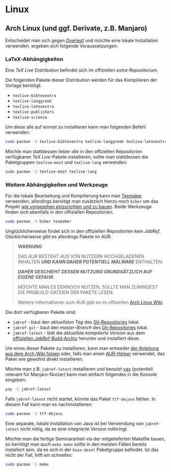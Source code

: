 # Linux

## Arch Linux (und ggf. Derivate, z.B. Manjaro)
Entscheidet man sich gegen [Overleaf](https://www.overleaf.com/) und möchte eine lokale Installation verwenden, ergeben sich folgende Voraussetzungen:

### LaTeX-Abhängigkeiten
Eine *TeX Live* Distribution befindet sich im offiziellen *extra*-Repositorium. 

Die folgenden Pakete dieser Distribution werden für das Kompilieren der Vorlage benötigt:
- `texlive-bibtexextra`
- `texlive-langgreek`
- `texlive-latexextra`
- `texlive-publishers`
- `texlive-science`

Um diese alle auf einmal zu installieren kann man folgenden Befehl verwenden:
```sh
sudo pacman -S texlive-bibtexextra texlive-langgreek texlive-latexextra texlive-publishers texlive-science
```

Möchte man stattdessen lieber *alle* in den offiziellen Repositorien verfügbaren *TeX Live*-Pakete installieren, sollte man stattdessen die Paketgruppen `texlive-most` und `texlive-lang` verwenden:
```sh
sudo pacman -S texlive-most texlive-lang
```

### Weitere Abhängigkeiten und Werkzeuge
Für die lokale Bearbeitung und Kompilierung kann man [Texmaker](https://www.xm1math.net/texmaker/) verwenden,
allerdings benötigt man zusätzlich hierzu noch `biber` um das Projekt [wie vorgesehen einzurichten und zu bauen](https://github.com/informatik-mannheim/term-paper-template#latex-projekt-unter-texmaker-einrichten).
Beide Werkzeuge finden sich ebenfalls in den offiziellen Repositorien.

```sh
sudo pacman -S biber texmaker
```


Unglücklicherweise findet sich in den offiziellen Repositorien kein *JabRef*.
Glücklicherweise gibt es allerdings Pakete im AUR.

> **WARNUNG**
>
> DAS AUR BESTEHT AUS VON NUTZERN HOCHGELADENEN INHALTEN ***UND KANN DAHER POTENTIELL MALWARE*** ENTHALTEN.
>
> ***DAHER GESCHIEHT DESSEN NUTZUNG GRUNDSÄTZLICH AUF EIGENE GEFAHR.***
>
> MÖCHTE MAN ES DENNOCH NUTZEN, SOLLTE MAN *ZUMINDEST* DIE PKGBUILD-DATEIEN DER PAKETE LESEN.
>
> Weitere Informationen zum AUR gibt es im offiziellen [Arch Linux Wiki](https://wiki.archlinux.org/index.php/Arch_User_Repository).

Die dort verfügbaren Pakete sind:
- `jabref` - baut den *aktuellsten Tag* des [Git-Repositories](https://github.com/JabRef/jabref/) lokal.
- `jabref-git` - baut den *master-Branch* des [Git-Repositories](https://github.com/JabRef/jabref/) lokal.
- `jabref-latest` - lädt die *aktuellste kompilierte Version* aus dem [offiziellen *JabRef*-Build-Archiv](https://builds.jabref.org/master/) herunter und installiert diese.

Um eines dieser Pakete zu installieren, kann man entweder [der Anleitung aus dem Arch-Wiki folgen](https://wiki.archlinux.org/index.php/Arch_User_Repository#Installing_and_upgrading_packages)
oder, falls man einen [AUR-Helper](https://wiki.archlinux.org/index.php/AUR_helpers) verwendet, das Paket wie gewohnt direkt installieren.

Möchte man z.B. `jabref-latest` installieren und benutzt [yay](https://aur.archlinux.org/packages/yay/) (potentiell relevant für Manjaro-Nutzer) kann man einfach folgendes in die Konsole eingeben:
```sh
yay -S jabref-latest
```

Falls `jabref-latest` nicht startet, könnte das Paket `ttf-dejavu` fehlen.
In diesem Fall kann man es nachinstallieren:
```sh
sudo pacman -S ttf-dejavu
```

Eine separate, lokale Installation von Java ist bei Verwendung von `jabref-latest` nicht nötig, da es eine integrierte Version mitbringt.


Möchte man die fertige Seminararbeit via der mitgelieferten Makefile bauen, so benötigt man auch `make`.
`make` sollte in den meisten Fällen bereits installiert sein, da es sich in der `base-devel` Paketgruppe befindet.
Ist das nicht der Fall, hilft ein schnelles:
```sh
sudo pacman -S make
```
